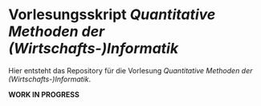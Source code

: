 # Vorlesungsskript *Quantitative Methoden der (Wirtschafts-)Informatik*

Hier entsteht das Repository für die Vorlesung *Quantitative Methoden der (Wirtschafts-)Informatik*.

**WORK IN PROGRESS**
